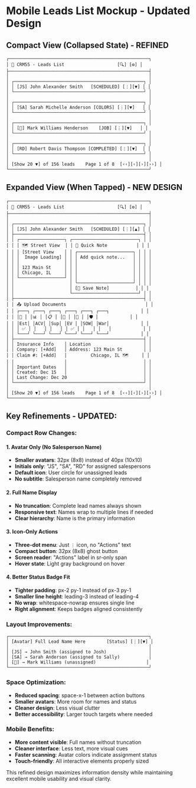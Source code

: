 # Mobile Leads List Mockup - Updated Design

## Compact View (Collapsed State) - REFINED

```
┌─────────────────────────────────────────────────────┐
│ 📱 CRM55 - Leads List                    [🔍] [⚙️] │
├─────────────────────────────────────────────────────┤
│                                                     │
│ ┌─────────────────────────────────────────────────┐ │
│ │ [JS] John Alexander Smith   [SCHEDULED] [⋮][▼] │ │
│ └─────────────────────────────────────────────────┘ │
│                                                     │
│ ┌─────────────────────────────────────────────────┐ │
│ │ [SA] Sarah Michelle Anderson [COLORS] [⋮][▼]   │ │
│ └─────────────────────────────────────────────────┘ │
│                                                     │
│ ┌─────────────────────────────────────────────────┐ │
│ │ [👤] Mark Williams Henderson    [JOB] [⋮][▼]   │ │
│ └─────────────────────────────────────────────────┘ │
│                                                     │
│ ┌─────────────────────────────────────────────────┐ │
│ │ [RD] Robert Davis Thompson [COMPLETED] [⋮][▼]  │ │
│ └─────────────────────────────────────────────────┘ │
│                                                     │
│ [Show 20 ▼] of 156 leads    Page 1 of 8  [‹‹][‹][›][››] │
└─────────────────────────────────────────────────────┘
```

## Expanded View (When Tapped) - NEW DESIGN

```
┌─────────────────────────────────────────────────────┐
│ 📱 CRM55 - Leads List                    [🔍] [⚙️] │
├─────────────────────────────────────────────────────┤
│                                                     │
│ ┌─────────────────────────────────────────────────┐ │
│ │ [JS] John Alexander Smith   [SCHEDULED] [⋮][▲] │ │
│ ├─────────────────────────────────────────────────┤ │
│ │ ┌─────────────────┐ ┌─────────────────────────┐ │ │
│ │ │ 🗺️ Street View  │ │ 📝 Quick Note           │ │ │
│ │ │ [Street View    │ │ ┌─────────────────────┐ │ │ │
│ │ │  Image Loading] │ │ │ Add quick note...   │ │ │ │
│ │ │                 │ │ │                     │ │ │ │
│ │ │ 123 Main St     │ │ │                     │ │ │ │
│ │ │ Chicago, IL     │ │ │                     │ │ │ │
│ │ └─────────────────┘ │ │                     │ │ │ │
│ │                     │ └─────────────────────┘ │ │ │
│ │                     │ [💾 Save Note]          │ │ │
│ │                     └─────────────────────────┘ │ │
│ ├─────────────────────────────────────────────────┤ │
│ │ 📤 Upload Documents                              │ │
│ │ ┌───┐ ┌───┐ ┌───┐ ┌───┐ ┌───┐ ┌───┐            │ │
│ │ │📄 │ │📊 │ │📋 │ │🦅 │ │📑 │ │🛡️ │            │ │
│ │ │Est│ │ACV│ │Sup│ │EV │ │SOW│ │War│            │ │
│ │ │ ✅ │ │   │ │   │ │ ✅ │ │   │ │   │            │ │
│ │ └───┘ └───┘ └───┘ └───┘ └───┘ └───┘            │ │
│ ├─────────────────────────────────────────────────┤ │
│ │ Insurance Info    │ Location                    │ │
│ │ Company: [+Add]   │ Address: 123 Main St        │ │
│ │ Claim #: [+Add]   │         Chicago, IL 🗺️     │ │
│ │                   │                             │ │
│ │ Important Dates   │                             │ │
│ │ Created: Dec 15   │                             │ │
│ │ Last Change: Dec 20                             │ │
│ └─────────────────────────────────────────────────┘ │
│                                                     │
│ [Show 20 ▼] of 156 leads    Page 1 of 8  [‹‹][‹][›][››] │
└─────────────────────────────────────────────────────┘
```

## Key Refinements - UPDATED:

### **Compact Row Changes:**

#### **1. Avatar Only (No Salesperson Name)**
- **Smaller avatars**: 32px (8x8) instead of 40px (10x10)
- **Initials only**: "JS", "SA", "RD" for assigned salespersons
- **Default icon**: User circle for unassigned leads
- **No subtitle**: Salesperson name completely removed

#### **2. Full Name Display**
- **No truncation**: Complete lead names always shown
- **Responsive text**: Names wrap to multiple lines if needed
- **Clear hierarchy**: Name is the primary information

#### **3. Icon-Only Actions**
- **Three-dot menu**: Just `⋮` icon, no "Actions" text
- **Compact button**: 32px (8x8) ghost button
- **Screen reader**: "Actions" label in sr-only span
- **Hover state**: Light gray background on hover

#### **4. Better Status Badge Fit**
- **Tighter padding**: px-2 py-1 instead of px-3 py-1
- **Smaller line height**: leading-3 instead of leading-4
- **No wrap**: whitespace-nowrap ensures single line
- **Right alignment**: Keeps badges aligned consistently

### **Layout Improvements:**

```
┌─────────────────────────────────────────────────────┐
│ [Avatar] Full Lead Name Here        [Status] [⋮][▼] │
│                                                     │
│ [JS] → John Smith (assigned to Josh)                │
│ [SA] → Sarah Anderson (assigned to Sally)           │
│ [👤] → Mark Williams (unassigned)                   │
└─────────────────────────────────────────────────────┘
```

### **Space Optimization:**
- **Reduced spacing**: space-x-1 between action buttons
- **Smaller avatars**: More room for names and status
- **Cleaner design**: Less visual clutter
- **Better accessibility**: Larger touch targets where needed

### **Mobile Benefits:**
- **More content visible**: Full names without truncation
- **Cleaner interface**: Less text, more visual cues
- **Faster scanning**: Avatar colors indicate assignment status
- **Touch-friendly**: All interactive elements properly sized

This refined design maximizes information density while maintaining excellent mobile usability and visual clarity. 